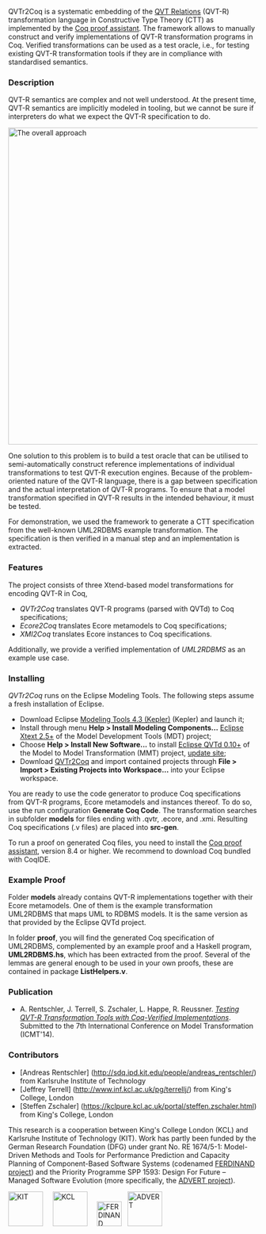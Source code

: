 <!-- TODO: for the camera-ready version of the paper, change project name (and links) to "QVTrv" -->

QVTr2Coq is a systematic embedding of the [QVT Relations](http://www.omg.org/spec/QVT/1.1/) (QVT-R) transformation language in Constructive Type Theory (CTT) as implemented by the [Coq proof assistant](http://coq.inria.fr/). The framework allows to manually construct and verify implementations of QVT-R transformation programs in Coq. Verified transformations can be used as a test oracle, i.e., for testing existing QVT-R transformation tools if they are in compliance with standardised semantics.

### Description

QVT-R semantics are complex and not well understood. At the present time, QVT-R semantics are implicitly modeled in tooling, but we cannot be sure if interpreters do what we expect the QVT-R specification to do.

<img src="http://qvt.github.io/qvtr2coq/images/Approach.png" width="640px" alt="The overall approach"/><br>

One solution to this problem is to build a test oracle that can be utilised to semi-automatically construct reference implementations of individual transformations to test QVT-R execution engines. Because of the problem-oriented nature of the QVT-R language, there is a gap between specification and the actual interpretation of QVT-R programs. To ensure that a model transformation specified in QVT-R results in the intended behaviour, it must be tested.

For demonstration, we used the framework to generate a CTT specification from the well-known UML2RDBMS example transformation. The specification is then verified in a manual step and an implementation is extracted.

### Features

The project consists of three Xtend-based model transformations for encoding QVT-R in Coq,

* *QVTr2Coq* translates QVT-R programs (parsed with QVTd) to Coq specifications;
* *Ecore2Coq* translates Ecore metamodels to Coq specifications;
* *XMI2Coq* translates Ecore instances to Coq specifications.

Additionally, we provide a verified implementation of *UML2RDBMS* as an example use case.

### Installing

*QVTr2Coq* runs on the Eclipse Modeling Tools. The following steps assume a fresh installation of Eclipse. 

* Download Eclipse [Modeling Tools 4.3 (Kepler)](http://www.eclipse.org/downloads/packages/eclipse-modeling-tools/keplersr1) (Kepler) and launch it;
* Install through menu **Help > Install Modeling Components...** [Eclipse Xtext 2.5+](http://www.eclipse.org/modeling/tmf/downloads/?project=xtext) of the Model Development Tools (MDT) project;
* Choose **Help > Install New Software...** to install [Eclipse QVTd 0.10+](http://www.eclipse.org/mmt/downloads/?project=qvtd) of the Model to Model Transformation (MMT) project, [update site](http://download.eclipse.org/mmt/qvtd/updates/releases);
* Download [QVTr2Coq](http://qvt.github.io/qvtr2coq/downloads/QVTr2Coq-Project.zip) and import contained projects through **File > Import > Existing Projects into Workspace…** into your Eclipse workspace.

<!--(https://github.com/qvt/qvtr2coq/zipball/master)-->

You are ready to use the code generator to produce Coq specifications from QVT-R programs, Ecore metamodels and instances thereof. To do so, use the run configuration **Generate Coq Code**. The transformation searches in subfolder **models** for files ending with .qvtr, .ecore, and .xmi. Resulting Coq specifications (.v files) are placed into **src-gen**. 

<!--[models](http://github.com/qvt/qvtr2coq/tree/master/edu.kit.ipd.sdq.mdsd.qvtrelation2coq/models)-->
<!--[src-gen](http://github.com/qvt/qvtr2coq/tree/master/edu.kit.ipd.sdq.mdsd.qvtrelation2coq/src-gen)-->

To run a proof on generated Coq files, you need to install the [Coq proof assistant](http://coq.inria.fr/download), version 8.4 or higher. We recommend to download Coq bundled with CoqIDE.

### Example Proof

Folder **models** already contains QVT-R implementations together with their Ecore metamodels. One of them is the example transformation UML2RDBMS that maps UML to RDBMS models. It is the same version as that provided by the Eclipse QVTd project.

In folder **proof**, you will find the generated Coq specification of UML2RDBMS, complemented by an example proof and a Haskell program, **UML2RDBMS.hs**, which has been extracted from the proof. Several of the lemmas are general enough to be used in your own proofs, these are contained in package **ListHelpers.v**.

<!--[models](http://github.com/qvt/qvtr2coq/tree/master/edu.kit.ipd.sdq.mdsd.qvtrelation2coq/models)-->
<!--[proof](http://github.com/qvt/qvtr2coq/tree/master/edu.kit.ipd.sdq.mdsd.qvtrelation2coq/proof)-->

### Publication
* A. Rentschler, J. Terrell, S. Zschaler, L. Happe, R. Reussner. [*Testing QVT-R Transformation Tools with Coq-Verified Implementations*](http://could.finally.lead.to/paper.pdf). Submitted to the 7th International Conference on Model Transformation (ICMT'14).

### Contributors
* [Andreas Rentschler] (http://sdq.ipd.kit.edu/people/andreas_rentschler/) from Karlsruhe Institute of Technology
* [Jeffrey Terrell] (http://www.inf.kcl.ac.uk/pg/terrellj/) from King's College, London
* [Steffen Zschaler] (https://kclpure.kcl.ac.uk/portal/steffen.zschaler.html) from King's College, London

This research is a cooperation between King's College London (KCL) and Karlsruhe Institute of Technology (KIT).
Work has partly been funded by the German Research Foundation (DFG) under grant No. RE 1674/5-1: Model-Driven Methods and Tools for Performance Prediction and Capacity Planning of Component-Based Software Systems (codenamed [FERDINAND project](http://www.ferdinand-project.org)) and the Priority Programme SPP 1593: Design For Future – Managed Software Evolution (more specifically, the [ADVERT project](http://www.dfg-spp1593.de)).

<img src="http://qvt.github.io/qvtr2coq/images/Logo_KIT.png" alt="KIT" height="70px"/>&nbsp;&nbsp;&nbsp;&nbsp;
<img src="http://qvt.github.io/qvtr2coq/images/Logo_KCL.png" alt="KCL" height="70px"/>&nbsp;&nbsp;&nbsp;&nbsp;
<img src="http://qvt.github.io/qvtr2coq/images/Logo_FERDINAND.png" alt="FERDINAND" height="50px"/>&nbsp;&nbsp;
<img src="http://qvt.github.io/qvtr2coq/images/Logo_PPADVERT.png" alt="ADVERT" height="70px"/>
